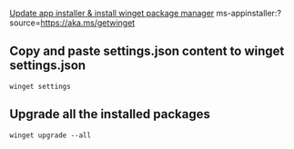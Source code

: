 [Update app installer & install winget package manager](ms-appinstaller:?source=https://aka.ms/getwinget)
ms-appinstaller:?source=https://aka.ms/getwinget

## Copy and paste settings.json content to winget settings.json

```
winget settings
```

## Upgrade all the installed packages

```
winget upgrade --all
```
